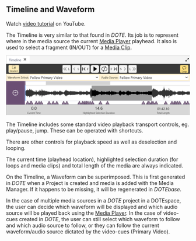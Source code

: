 ## Timeline and Waveform

Watch [video tutorial](https://www.youtube.com/watch?v=pfFxI_FYrM8) on YouTube.

The Timeline is very similar to that found in _DOTE_.
Its job is to represent where in the media source the current [Media Player](media-player.md) playhead.
It also is used to select a fragment (IN/OUT) for a [Media Clip](media-clip.md).

[![Timeline](images/timeline/timeline.png)](images/timeline/timeline.png)

The Timeline includes some standard video playback transport controls, eg. play/pause, jump.
These can be operated with shortcuts.

There are other controls for playback speed as well as deselection and looping.

The current time (playhead location), highlighted selection duration (for loops and media clips) and total length of the media are always indicated.

On the Timeline, a Waveform can be superimposed.
This is first generated in _DOTE_ when a Project is created and media is added with the Media Manager.
If it happens to be missing, it will be regenerated in _DOTEbase_.

In the case of multiple media sources in a _DOTE_ project in a DOTEspace, the user can decide which waveform will be displayed and which audio source will be played back using the [Media Player](media-player.md).
In the case of video-cues created in _DOTE_, the user can still select which waveform to follow and which audio source to follow, or they can follow the current waveform/audio source dictated by the video-cues (Primary Video).
